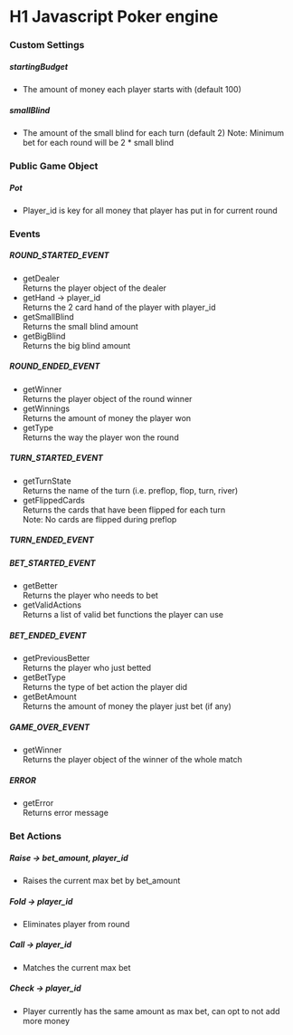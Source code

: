 # H1 Javascript Poker engine

### Custom Settings
##### startingBudget
* The amount of money each player starts with (default 100)
##### smallBlind 
* The amount of the small blind for each turn (default 2)
Note: Minimum bet for each round will be 2 * small blind

### Public Game Object
##### Pot
* Player_id is key for all money that player has put in for current round

### Events
##### ROUND_STARTED_EVENT
* getDealer \
Returns the player object of the dealer
* getHand -> player_id \
Returns the 2 card hand of the player with player_id
* getSmallBlind \
Returns the small blind amount
* getBigBlind \
Returns the big blind amount
##### ROUND_ENDED_EVENT
* getWinner \
Returns the player object of the round winner
* getWinnings \
Returns the amount of money the player won
* getType \
Returns the way the player won the round
##### TURN_STARTED_EVENT
* getTurnState \
Returns the  name of the turn (i.e. preflop, flop, turn, river)
* getFlippedCards \
Returns the cards that have been flipped for each turn \
Note: No cards are flipped during preflop 
##### TURN_ENDED_EVENT
##### BET_STARTED_EVENT
* getBetter \
Returns the player who needs to bet
* getValidActions \
Returns a list of valid bet functions the player can use
##### BET_ENDED_EVENT
* getPreviousBetter \
Returns the player who just betted
* getBetType \
Returns the type of bet action the player did
* getBetAmount \
Returns the amount of money the player just bet (if any)
##### GAME_OVER_EVENT
* getWinner \
Returns the player object of the winner of the whole match
##### ERROR
* getError \
Returns error message

### Bet Actions
##### Raise -> bet_amount, player_id
* Raises the current max bet by bet_amount
##### Fold -> player_id
* Eliminates player from round
##### Call -> player_id
* Matches the current max bet
##### Check -> player_id
* Player currently has the same amount as max bet, can opt to not add more money



